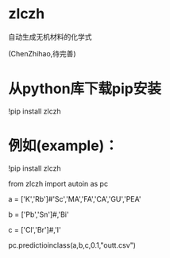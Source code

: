# zlczh
自动生成无机材料的化学式

(ChenZhihao,待完善)


# 从python库下载pip安装

!pip install zlczh

# 例如(example)：

!pip install zlczh

from zlczh import autoin as pc

a = ['K','Rb']#'Sc','MA','FA','CA','GU','PEA'

b = ['Pb','Sn']#,'Bi'

c = ['Cl','Br']#,'I'

pc.predictioinclass(a,b,c,0.1,"outt.csv")
